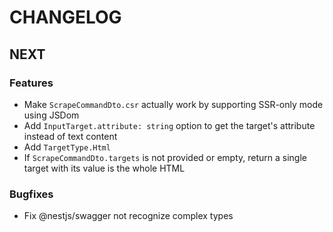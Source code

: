 # CHANGELOG

## NEXT

### Features

- Make `ScrapeCommandDto.csr` actually work by supporting SSR-only mode using JSDom
- Add `InputTarget.attribute: string` option to get the target's attribute instead of text content
- Add `TargetType.Html`
- If `ScrapeCommandDto.targets` is not provided or empty, return a single target with its value is the whole HTML

### Bugfixes

- Fix @nestjs/swagger not recognize complex types
